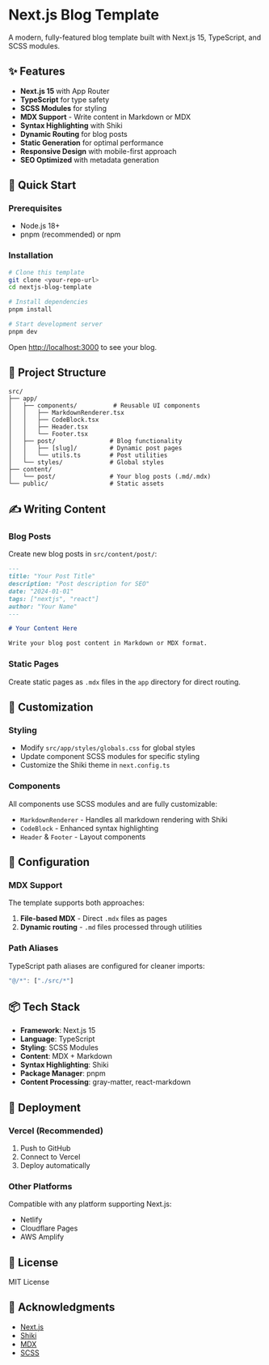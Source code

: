 # Next.js Blog Template

A modern, fully-featured blog template built with Next.js 15, TypeScript, and SCSS modules.

## ✨ Features

- **Next.js 15** with App Router
- **TypeScript** for type safety  
- **SCSS Modules** for styling
- **MDX Support** - Write content in Markdown or MDX
- **Syntax Highlighting** with Shiki
- **Dynamic Routing** for blog posts
- **Static Generation** for optimal performance
- **Responsive Design** with mobile-first approach
- **SEO Optimized** with metadata generation

## 🚀 Quick Start

### Prerequisites

- Node.js 18+ 
- pnpm (recommended) or npm

### Installation

```bash
# Clone this template
git clone <your-repo-url>
cd nextjs-blog-template

# Install dependencies
pnpm install

# Start development server
pnpm dev
```

Open [http://localhost:3000](http://localhost:3000) to see your blog.

## 📁 Project Structure

```
src/
├── app/
│   ├── components/          # Reusable UI components
│   │   ├── MarkdownRenderer.tsx
│   │   ├── CodeBlock.tsx
│   │   ├── Header.tsx
│   │   └── Footer.tsx
│   ├── post/               # Blog functionality
│   │   ├── [slug]/         # Dynamic post pages
│   │   └── utils.ts        # Post utilities
│   └── styles/             # Global styles
├── content/
│   └── post/               # Your blog posts (.md/.mdx)
└── public/                 # Static assets
```

## ✍️ Writing Content

### Blog Posts

Create new blog posts in `src/content/post/`:

```markdown
---
title: "Your Post Title"
description: "Post description for SEO"
date: "2024-01-01"
tags: ["nextjs", "react"]
author: "Your Name"
---

# Your Content Here

Write your blog post content in Markdown or MDX format.
```

### Static Pages

Create static pages as `.mdx` files in the `app` directory for direct routing.

## 🎨 Customization

### Styling

- Modify `src/app/styles/globals.css` for global styles
- Update component SCSS modules for specific styling
- Customize the Shiki theme in `next.config.ts`

### Components

All components use SCSS modules and are fully customizable:

- `MarkdownRenderer` - Handles all markdown rendering with Shiki
- `CodeBlock` - Enhanced syntax highlighting
- `Header` & `Footer` - Layout components

## 🔧 Configuration

### MDX Support

The template supports both approaches:

1. **File-based MDX** - Direct `.mdx` files as pages
2. **Dynamic routing** - `.md` files processed through utilities

### Path Aliases

TypeScript path aliases are configured for cleaner imports:

```typescript
"@/*": ["./src/*"]
```

## 📦 Tech Stack

- **Framework**: Next.js 15
- **Language**: TypeScript
- **Styling**: SCSS Modules
- **Content**: MDX + Markdown
- **Syntax Highlighting**: Shiki
- **Package Manager**: pnpm
- **Content Processing**: gray-matter, react-markdown

## 🚀 Deployment

### Vercel (Recommended)

1. Push to GitHub
2. Connect to Vercel
3. Deploy automatically

### Other Platforms

Compatible with any platform supporting Next.js:
- Netlify
- Cloudflare Pages  
- AWS Amplify

## 📄 License

MIT License

## 🙏 Acknowledgments

- [Next.js](https://nextjs.org/)
- [Shiki](https://shiki.matsu.io/)
- [MDX](https://mdxjs.com/)
- [SCSS](https://sass-lang.com/)

